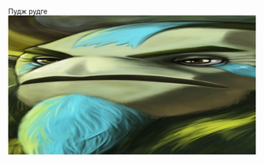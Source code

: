 Пудж рудге
![начо профет](https://github.com/nikitafilipenko2/Probability-theory-tasks/blob/main/maxresdefault.jpg)
